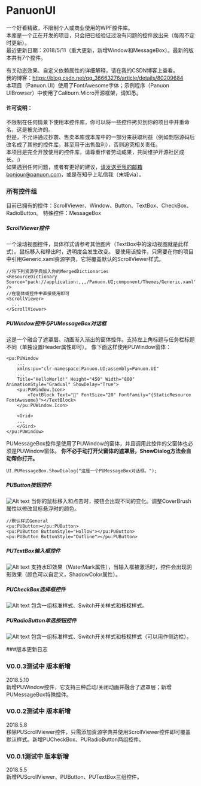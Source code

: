 # PanuonUI
一个好看精致，不限制个人或商业使用的WPF控件库。<br/>
本库是一个正在开发的项目，只会把已经验证过没有问题的控件放出来（每周不定时更新）。<br/>
最近更新日期：2018/5/11（重大更新，新增Window和MessageBox）。最新的版本共有7个控件。<br/>

有关动态效果、自定义依赖属性的详细解释，请在我的CSDN博客上查看。<br/>
我的博客：https://blog.csdn.net/qq_36663276/article/details/80209684<br/>
本项目（Panuon.UI）使用了FontAwesome字体；示例程序（Panuon UIBrowser）中使用了Caliburn.Micro开源框架，请知悉。<br/>

#### 许可说明：
不限制在任何情景下使用本控件库，你可以将一些控件拷贝到你的项目中并重命名，这是被允许的。<br/>
但是，不允许通过抄袭、售卖本库或本库中的一部分来获取利益（例如剽窃源码后改名成了其他的控件库，甚至用于出售盈利），否则追究相关责任。<br/>
本项目是完全开放使用的控件库，请尊重作者劳动成果，共同维护开源社区成长。:)<br/>
如果遇到任何问题，或者有更好的建议，请发送至我的邮箱bonjour@panuon.com，或是在知乎上私信我（末城via）。<br/>

### 所有控件组
目前已拥有的控件：ScrollViewer、Window、Button、TextBox、CheckBox、RadioButton。
特殊控件：MessageBox

##### ScrollViewer控件
一个滚动视图控件，具体样式请参考其他图片（TextBox中的滚动视图就是此样式）。鼠标移入和移出时，透明度会发生改变。
要使用该控件，只需要在你的项目中引用Generic.xaml资源字典，它将覆盖默认的ScrollViewer样式。
```
//将下列资源字典加入你的MergedDictionaries
<ResourceDictionary Source="pack://application:,,,/Panuon.UI;component/Themes/Generic.xaml" />
//在窗体或控件中直接使用即可
<ScrollViewer>
  ...
</ScrollViewer>
```
##### PUWindow控件与PUMessageBox对话框
这是一个融合了遮罩层、动画渐入渐出的窗体控件。支持左上角标题与任务栏标题不同（单独设置Header属性即可）。 
像下面这样使用PUWindow窗体：
```
<pu:PUWindow 
    ...
    xmlns:pu="clr-namespace:Panuon.UI;assembly=Panuon.UI"
    ...
    Title="HelloWorld!" Height="450" Width="800" AnimationStyle="Gradual" ShowDelay="True">
    <pu:PUWindow.Icon>
        <TextBlock Text="" FontSize="20" FontFamily="{StaticResource FontAwesome}"></TextBlock>
    </pu:PUWindow.Icon>
    
    <Grid>
    ...
    </Gird>
</pu:PUWindow>
```
PUMessageBox控件是使用了PUWindow的窗体，并且调用此控件的父窗体也必须是PUWindow窗体。
**你不必手动打开父窗体的遮罩层，ShowDialog方法会自动帮你打开。**
```
UI.PUMessageBox.ShowDialog("这是一个PUMessageBox对话框。");
```

##### PUButton按钮控件
![Alt text](https://img-blog.csdn.net/20180510213810302?watermark/2/text/aHR0cHM6Ly9ibG9nLmNzZG4ubmV0L3FxXzM2NjYzMjc2/font/5a6L5L2T/fontsize/400/fill/I0JBQkFCMA==/dissolve/70)
当你的鼠标移入和点击时，按钮会出现不同的变化。调整CoverBrush属性以修改鼠标悬浮时的颜色。
```
//默认样式General
<pu:PUButton></pu:PUButton>
<pu:PUButton ButtonStyle="Hollow"></pu:PUButton>
<pu:PUButton ButtonStyle="Outline"></pu:PUButton>
```

##### PUTextBox输入框控件
![Alt text](https://img-blog.csdn.net/2018051021383478?watermark/2/text/aHR0cHM6Ly9ibG9nLmNzZG4ubmV0L3FxXzM2NjYzMjc2/font/5a6L5L2T/fontsize/400/fill/I0JBQkFCMA==/dissolve/70)
支持水印效果（WaterMark属性），当输入框被激活时，控件会出现阴影效果（颜色可以自定义，ShadowColor属性）。

##### PUCheckBox选择框控件
![Alt text](https://img-blog.csdn.net/20180510214602422?watermark/2/text/aHR0cHM6Ly9ibG9nLmNzZG4ubmV0L3FxXzM2NjYzMjc2/font/5a6L5L2T/fontsize/400/fill/I0JBQkFCMA==/dissolve/70)
包含一组标准样式、Switch开关样式和枝杈样式。

##### PURadioButton单选按钮控件
![Alt text](https://img-blog.csdn.net/20180510214620422?watermark/2/text/aHR0cHM6Ly9ibG9nLmNzZG4ubmV0L3FxXzM2NjYzMjc2/font/5a6L5L2T/fontsize/400/fill/I0JBQkFCMA==/dissolve/70)
包含一组标准样式、Switch开关样式和枝杈样式（可以用作侧边栏）。

###版本更新日志
### V0.0.3测试中 版本新增
2018.5.10 <br/>
新增PUWindow控件，它支持三种启动/关闭动画并融合了遮罩层；新增PUMessageBox特殊控件。

### V0.0.2测试中 版本新增
2018.5.8 <br/>
移除PUScrollViewer控件，只需添加资源字典并使用ScrollViewer控件即可覆盖默认样式。新增PUCheckBox、PURadioButton两组控件。

### V0.0.1测试中 版本新增
2018.5.5 <br/>
新增PUScrollViewer、PUButton、PUTextBox三组控件。
